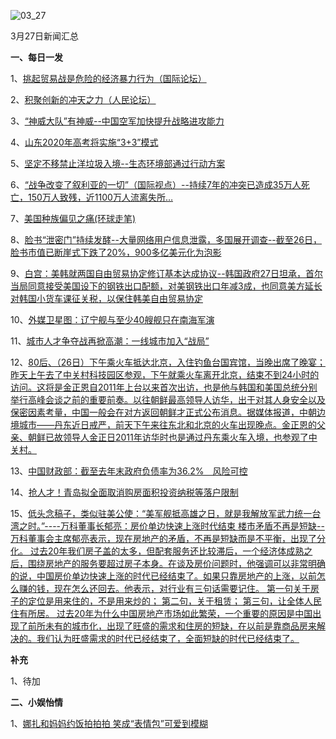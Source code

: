 ![03_27](F:\学习资料\局势分析\每日新闻汇总\2018\03_27.jpeg)

3月27日新闻汇总

**一、每日一发**

1、[挑起贸易战是危险的经济暴力行为（国际论坛）](http://paper.people.com.cn/rmrb/html/2018-03/28/nw.D110000renmrb_20180328_3-03.htm)

2、[积聚创新的冲天之力（人民论坛）](http://paper.people.com.cn/rmrb/html/2018-03/28/nw.D110000renmrb_20180328_2-04.htm)

3、[“神威大队”有神威--中国空军加快提升战略进攻能力](http://paper.people.com.cn/rmrb/html/2018-03/28/nw.D110000renmrb_20180328_4-04.htm)

4、[山东2020年高考将实施“3+3”模式](http://paper.people.com.cn/rmrb/html/2018-03/28/nw.D110000renmrb_20180328_3-12.htm)

5、[坚定不移禁止洋垃圾入境--生态环境部通过行动方案](http://paper.people.com.cn/rmrb/html/2018-03/28/nw.D110000renmrb_20180328_3-14.htm)

6、[“战争改变了叙利亚的一切”（国际视点）--持续7年的冲突已造成35万人死亡，150万人致残，近1100万人流离失所…](http://paper.people.com.cn/rmrb/html/2018-03/28/nw.D110000renmrb_20180328_1-21.htm)

7、[美国种族偏见之痛(环球走笔)](http://paper.people.com.cn/rmrb/html/2018-03/28/nw.D110000renmrb_20180328_6-21.htm)

8、[脸书“泄密门”持续发酵--大量网络用户信息泄露，多国展开调查--截至26日，脸书市值已断崖式下跌了20%，900多亿美元化为泡影](http://paper.people.com.cn/rmrb/html/2018-03/28/nw.D110000renmrb_20180328_2-22.htm)

9、[白宫：美韩就两国自由贸易协定修订基本达成协议--韩国政府27日坦承，首尔当局同意接受美国设下的钢铁出口配额，对美钢铁出口年减3成，也同意美方延长对韩国小货车课征关税，以保住韩美自由贸易协定](http://news.163.com/18/0328/06/DDVC6VBH0001875O.html)

10、[外媒卫星图：辽宁舰与至少40艘舰只在南海军演](http://news.163.com/18/0327/19/DDU83J360001875N.html)

11、[城市人才争夺战再掀高潮：一线城市加入“战局”](http://news.163.com/18/0327/19/DDU86VLK000187VE.html)

12、[80后、（26日）下午乘火车抵达北京，入住钓鱼台国宾馆，当晚出席了晚宴；昨天上午去了中关村科技园区参观，下午就乘火车离开北京，结束不到24小时的访问。这将是金正恩自2011年上台以来首次出访，也是他与韩国和美国总统分别举行高峰会谈之前的重要前奏。以往朝鲜最高领导人访华，出于对其人身安全以及保密因素考量，中国一般会在对方返回朝鲜才正式公布消息。据媒体报道，中朝边境城市——丹东近日戒严，前天下午来往东北和北京的火车出现晚点。金正恩的父亲、朝鲜已故领导人金正日2011年访华时也是通过丹东乘火车入境，也参观了中关村。](http://www.worthsenzaobao.com/realtime/china/story20180327-846156)

13、[中国财政部：截至去年末政府负债率为36.2%　风险可控](http://www.zaobao.com/realtime/china/story20180327-846131)

14、[抢人才！青岛拟全面取消购房面积投资纳税等落户限制](http://jingji.cyol.com/content/2018-03/27/content_17055540.htm)

15、[低头念稿子，类似驻美公使：“美军舰抵高雄之日，就是我解放军武力统一台湾之时。”----万科董事长郁亮：房价单边快速上涨时代结束 楼市矛盾不再是短缺--万科董事会主席郁亮表示，现在房地产的矛盾，不再是短缺而是不平衡，出现了分化。 过去20年我们房子盖的太多，但配套服务还比较滞后，一个经济体成熟之后，围绕房地产的服务要超过房子本身。在谈及房价问题时，他强调可以非常明确的说，中国房价单边快速上涨的时代已经结束了。如果只靠房地产的上涨，以前怎么赚的钱，现在怎么还回去。他表示，对行业有三句话需要记住。 第一句关于房子的定位是用来住的，不是用来炒的； 第二句，关于租赁； 第三句，让全体人民住有所居。 过去20年为什么中国房地产市场如此繁荣，一个重要的原因是中国出现了前所未有的城市化，出现了旺盛的需求和住房的短缺，在以前是靠商品房来解决的。我们认为旺盛需求的时代已经结束了，全面短缺的时代已经结束了。](https://finance.qq.com/a/20180327/012668.htm)



**补充**

1、待加



**二、小娱怡情**

1、[娜扎和妈妈约饭拍拍拍 笑成“表情包”可爱到模糊](http://news.67.com/xianchang/2018/03/27/912494.html)